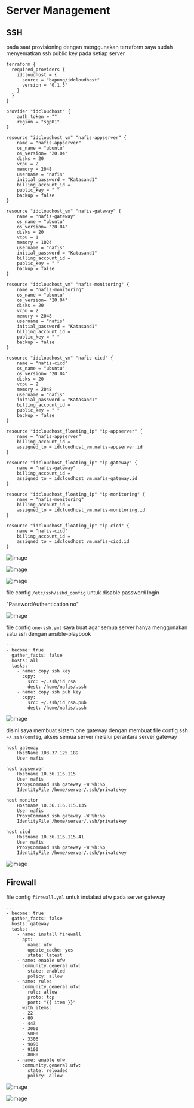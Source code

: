 # Server Management

## SSH

pada saat provisioning dengan menggunakan terraform saya sudah menyematkan ssh public key pada setiap server

```
terraform {
  required_providers {
    idcloudhost = {
      source = "bapung/idcloudhost"
      version = "0.1.3"
    }
  }
}

provider "idcloudhost" {
    auth_token = ""
    region = "sgp01"
}

resource "idcloudhost_vm" "nafis-appserver" {
    name = "nafis-appserver"
    os_name = "ubuntu"
    os_version= "20.04"
    disks = 20
    vcpu = 2
    memory = 2048
    username = "nafis"
    initial_password = "Katasand1" 
    billing_account_id =  
    public_key = " " 
    backup = false
}

resource "idcloudhost_vm" "nafis-gateway" {
    name = "nafis-gateway"
    os_name = "ubuntu"
    os_version= "20.04"
    disks = 20
    vcpu = 1
    memory = 1024
    username = "nafis"
    initial_password = "Katasand1" 
    billing_account_id =  
    public_key = " " 
    backup = false
}

resource "idcloudhost_vm" "nafis-monitoring" {
    name = "nafis-monitoring"
    os_name = "ubuntu"
    os_version= "20.04"
    disks = 20
    vcpu = 2
    memory = 2048
    username = "nafis"
    initial_password = "Katasand1" 
    billing_account_id =  
    public_key = " " 
    backup = false
}

resource "idcloudhost_vm" "nafis-cicd" {
    name = "nafis-cicd"
    os_name = "ubuntu"
    os_version= "20.04"
    disks = 20
    vcpu = 2
    memory = 2048
    username = "nafis"
    initial_password = "Katasand1" 
    billing_account_id =  
    public_key = " " 
    backup = false
}

resource "idcloudhost_floating_ip" "ip-appserver" {
    name = "nafis-appserver"
    billing_account_id =  
    assigned_to = idcloudhost_vm.nafis-appserver.id
}

resource "idcloudhost_floating_ip" "ip-gateway" {
    name = "nafis-gateway"
    billing_account_id =  
    assigned_to = idcloudhost_vm.nafis-gateway.id
}

resource "idcloudhost_floating_ip" "ip-monitoring" {
    name = "nafis-monitoring"
    billing_account_id =  
    assigned_to = idcloudhost_vm.nafis-monitoring.id
}

resource "idcloudhost_floating_ip" "ip-cicd" {
    name = "nafis-cicd"
    billing_account_id =  
    assigned_to = idcloudhost_vm.nafis-cicd.id
}
```

![image](/3.%20Server%20Management/media/0.png)

![image](/3.%20Server%20Management/media/1.png)

![image](/3.%20Server%20Management/media/2.png)

file config `/etc/ssh/sshd_config` untuk disable password login

"PasswordAuthentication no"

![image](/3.%20Server%20Management/media/3.png)

file config `one-ssh.yml` saya buat agar semua server hanya menggunakan satu ssh dengan ansible-playbook

```
---
- become: true
  gather_facts: false
  hosts: all
  tasks:
    - name: copy ssh key
      copy:
        src: ~/.ssh/id_rsa
        dest: /home/nafis/.ssh
    - name: copy ssh pub key
      copy:
        src: ~/.ssh/id_rsa.pub
        dest: /home/nafis/.ssh
```

![image](/3.%20Server%20Management/media/5.png)

disini saya membuat sistem one gateway dengan membuat file config ssh `~/.ssh/config`, akses semua server melalui perantara server gateway

```
host gateway
    HostName 103.37.125.189
    User nafis

host appserver
    Hostname 10.36.116.115
    User nafis
    ProxyCommand ssh gateway -W %h:%p
    IdentityFile /home/server/.ssh/privatekey

host monitor
    Hostname 10.36.116.115.135
    User nafis
    ProxyCommand ssh gateway -W %h:%p
    IdentityFile /home/server/.ssh/privatekey

host cicd
    Hostname 10.36.116.115.41
    User nafis
    ProxyCommand ssh gateway -W %h:%p
    IdentityFile /home/server/.ssh/privatekey
```

![image](/3.%20Server%20Management/media/7.png)

## Firewall


file config `firewall.yml` untuk instalasi ufw pada server gateway

```
---
- become: true
  gather_facts: false
  hosts: gateway
  tasks:
    - name: install firewall
      apt:
        name: ufw
        update_cache: yes
        state: latest
    - name: enable ufw
      community.general.ufw:
        state: enabled
        policy: allow
    - name: rules
      community.general.ufw:
        rule: allow
        proto: tcp
        port: "{{ item }}"
      with_items:
      - 22
      - 80
      - 443
      - 3000
      - 5000
      - 3306
      - 9090
      - 9100
      - 8080
    - name: enable ufw
      community.general.ufw:
        state: reloaded
        policy: allow
```

![image](/3.%20Server%20Management/media/8.png)

![image](/3.%20Server%20Management/media/9.png)
